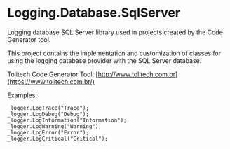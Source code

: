 # Logging.Database.SqlServer
Logging database SQL Server library used in projects created by the Code Generator tool. 

This project contains the implementation and customization of classes for using the logging database provider with the SQL Server database. 

Tolitech Code Generator Tool: [http://www.tolitech.com.br](https://www.tolitech.com.br/)

Examples:

```
_logger.LogTrace("Trace");
_logger.LogDebug("Debug");
_logger.LogInformation("Information");
_logger.LogWarning("Warning");
_logger.LogError("Error");
_logger.LogCritical("Critical");
```